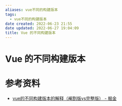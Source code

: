 ```yaml
---
aliases: vue不同的构建版本
tags:
  - vue不同的构建版本
date created: 2022-06-23 21:55
date updated: 2022-06-27 19:04:09
title: Vue 的不同构建版本
---
```


# Vue 的不同构建版本

# 参考资料

- [vue的不同构建版本的解释（阉割版vs完整版） - 掘金](https://juejin.cn/post/7043991342166310942)
